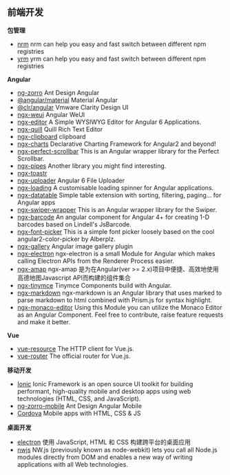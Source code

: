 ## 前端开发

**包管理**

* [nrm](https://www.npmjs.com/package/nrm) nrm can help you easy and fast switch between different npm registries
* [yrm](https://www.npmjs.com/package/yrm) yrm can help you easy and fast switch between different npm registries

**Angular**

* [ng-zorro](https://ng.ant.design/docs/introduce/zh) Ant Design Angular
* [@angular/material](https://material.angular.io/) Material Angular
* [@clr/angular](https://clarity.design/) Vmware Clarity Design UI
* [ngx-weui](https://www.npmjs.com/package/ngx-weui) Angular WeUI
* [ngx-editor](https://sibiraj-s.github.io/ngx-editor/index.html) A Simple WYSIWYG Editor for Angular 6 Applications.
* [ngx-quill](https://www.npmjs.com/package/ngx-quill) Quill Rich Text Editor
* [ngx-clipboard](https://www.npmjs.com/package/ngx-clipboard) clipboard
* [ngx-charts](https://www.npmjs.com/package/@swimlane/ngx-charts) Declarative Charting Framework for Angular2 and beyond!
* [ngx-perfect-scrollbar](https://www.npmjs.com/package/ngx-perfect-scrollbar) This is an Angular wrapper library for the Perfect Scrollbar.
* [ngx-pipes](https://www.npmjs.com/package/ngx-pipes) Another library you might find interesting. 
* [ngx-toastr](https://www.npmjs.com/package/ngx-toastr)
* [ngx-uploader](https://www.npmjs.com/package/ngx-uploader) Angular 6 File Uploader
* [ngx-loading](https://www.npmjs.com/package/ngx-loading) A customisable loading spinner for Angular applications.
* [ngx-datatable](https://www.npmjs.com/package/ngx-datatable) Simple table extension with sorting, filtering, paging... for Angular apps
* [ngx-swiper-wrapper](https://www.npmjs.com/package/ngx-swiper-wrapper) This is an Angular wrapper library for the Swiper. 
* [ngx-barcode](https://www.npmjs.com/package/ngx-barcode) An angular component for Angular 4+ for creating 1-D barcodes based on Lindell's JsBarcode.
* [ngx-font-picker](https://www.npmjs.com/package/ngx-font-picker) This is a simple font picker loosely based on the cool angular2-color-picker by Alberplz.
* [ngx-gallery](https://www.npmjs.com/package/ngx-gallery) Angular image gallery plugin
* [ngx-electron](https://www.npmjs.com/package/ngx-electron) ngx-electron is a small Module for Angular which makes calling Electron APIs from the Renderer Process easier.
* [ngx-amap](https://www.npmjs.com/package/ngx-amap) ngx-amap 是为在Angular(ver >= 2.x)项目中便捷、高效地使用高德地图Javascript API而构建的组件集合
* [ngx-tinymce](https://www.npmjs.com/package/ngx-tinymce) Tinymce Components build with Angular.
* [ngx-markdown](https://www.npmjs.com/package/ngx-markdown) ngx-markdown is an Angular library that uses marked to parse markdown to html combined with Prism.js for syntax highlight.
* [ngx-monaco-editor](https://www.npmjs.com/package/ngx-monaco-editor) Using this Module you can utilize the Monaco Editor as an Angular Component. Feel free to contribute, raise feature requests and make it better.

**Vue**

* [vue-resource](https://github.com/pagekit/vue-resource) The HTTP client for Vue.js.
* [vue-router](https://github.com/vuejs/vue-router) The official router for Vue.js.

**移动开发**

* [Ionic](http://ionicframework.com/docs/) Ionic Framework is an open source UI toolkit for building performant, high-quality mobile and desktop apps using web technologies (HTML, CSS, and JavaScript).
* [ng-zorro-mobile](http://ng.mobile.ant.design/#/docs/introduce/zh) Ant Design Angular Mobile
* [Cordova](https://cordova.apache.org/) Mobile apps with HTML, CSS & JS

**桌面开发**

* [electron](https://github.com/electron/electron) 使用 JavaScript, HTML 和 CSS 构建跨平台的桌面应用
* [nwjs](https://nwjs.io/) NW.js (previously known as node-webkit) lets you call all Node.js modules directly from DOM and enables a new way of writing applications with all Web technologies.